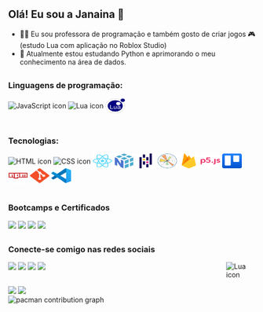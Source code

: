## Olá! Eu sou a Janaina 👋
- 👩‍🏫 Eu sou professora de programação e também gosto de criar jogos 🎮 (estudo Lua com aplicação no Roblox Studio)
- 🌱 Atualmente estou estudando Python e aprimorando o meu conhecimento na área de dados.

##
### Linguagens de programação:
<div style="display: inline_block">
  <img align="center" alt="JavaScript icon" height="30" width="40" src="https://cdn.jsdelivr.net/gh/devicons/devicon/icons/javascript/javascript-original.svg">
  <img align="center" alt="Lua icon" height="30" width="40" src="https://cdn.jsdelivr.net/gh/devicons/devicon/icons/python/python-original-wordmark.svg">
  <img align="center" alt="Lua icon" height="30" width="40" src="https://github.com/devicons/devicon/blob/v2.16.0/icons/lua/lua-original.svg"> 
</div> 
<br>

##
### Tecnologias:
<div style="display: inline_block">
  <img align="center" alt="HTML icon" height="30" width="40" src="https://cdn.jsdelivr.net/gh/devicons/devicon/icons/html5/html5-original.svg">
  <img align="center" alt="CSS icon" height="30" width="40" src="https://cdn.jsdelivr.net/gh/devicons/devicon/icons/css3/css3-original.svg">
  <img align="center" alt="React Native icon" height="30" width="40" src="https://github.com/devicons/devicon/blob/v2.16.0/icons/react/react-original.svg">
  <img align="center" alt="Numpy icon" height="30" width="40" src="https://github.com/devicons/devicon/blob/v2.16.0/icons/numpy/numpy-original.svg">
  <img align="center" alt="Pandas icon" height="30" width="40" src="https://github.com/devicons/devicon/blob/v2.16.0/icons/pandas/pandas-original.svg">
  <img align="center" alt="Matplotlib icon" height="30" width="40" src="https://github.com/devicons/devicon/blob/v2.16.0/icons/matplotlib/matplotlib-original.svg">
  <img align="center" alt="Firebase icon" height="30" width="40" src="https://github.com/devicons/devicon/blob/v2.16.0/icons/firebase/firebase-original.svg">
  <img align="center" alt="P5 icon" height="30" width="40" src="https://github.com/devicons/devicon/blob/v2.16.0/icons/p5js/p5js-original.svg">
  <img align="center" alt="Trello icon" height="30" width="40" src="https://github.com/devicons/devicon/blob/v2.16.0/icons/trello/trello-original.svg">
  <img align="center" alt="NPM icon" height="30" width="40" src="https://github.com/devicons/devicon/blob/v2.16.0/icons/npm/npm-original-wordmark.svg">
  <img align="center" alt="Git icon" height="30" width="40" src="https://github.com/devicons/devicon/blob/v2.16.0/icons/git/git-original.svg">
  <img align="center" alt="Visual Studio icon" height="30" width="40" src="https://github.com/devicons/devicon/blob/v2.16.0/icons/vscode/vscode-original.svg">
	
</div> 
<br>


### Bootcamps e Certificados
<a href="https://web.dio.me/track/potencia-tech-ifood-programacao-do-zero" target="_blank"><img src="https://hermes.dio.me/tracks/9388e8d8-00d5-4007-a7c9-357324fe73fa.png" height="50"></a>
<a href="https://web.dio.me/track/potencia-tech-ifood-desenvolvimento-de-jogos" target="_blank"><img src="https://hermes.dio.me/tracks/83f8150a-6429-4c1a-9207-d5bff610f647.png" height="50"></a>
<a href="https://web.dio.me/track/potencia-tech-ifood-desenvolvimento-de-jogos" target="_blank"><img src="https://github.com/user-attachments/assets/0483d6e7-b254-48e2-af6b-25053ee0d5c4" height="50"></a>
<a href="[https://web.dio.me/track/bootcamp-squadio](https://web.dio.me/track/formacao-lua-developer)" target="_blank"><img src="https://assets.dio.me/LD8fz8Qat_uVi20XxnO-02HYemLdoCmBZSx4LyUzMog/f:webp/h:120/q:80/L3RyYWNrcy8wMTM2NTE4Yy02OGQ2LTQxOTgtYmRiZS02ZDk4MmMzYTEyNjEucG5n" height="50"></a>





##

### Conecte-se comigo nas redes sociais
<div>
	<a href="www.linkedin.com/in/janaina-silva-b02980250" target="_blank"><img src="https://img.shields.io/badge/LinkedIn-0077B5?style=for-the-badge&logo=linkedin&logoColor=white" target="_blank"></a>
	<a href="https://www.youtube.com/channel/UCBlGlXCwG6DAOthY19S2SYw" target="_blank"><img src="https://img.shields.io/badge/YouTube-FF0000?style=for-the-badge&logo=youtube&logoColor=white" target="_blank"></a>
	<a href="https://www.instagram.com/boraprogramarkids/?next=%2F" target="_blank"><img src="https://img.shields.io/badge/-Instagram-%23E4405F?style=for-the-badge&logo=instagram&logoColor=white" target="_blank"></a>
	<a href="mailto:profa.janaina01@gmail.com" target="_blank"><img src="https://img.shields.io/badge/Gmail-333333?style=for-the-badge&logo=gmail&logoColor=red" target="_blank"></a>
	<img align="right" alt="Lua icon" height="60" width="60" src="https://i.postimg.cc/xTb6Strn/Foto-de-Perfil.png">
</div>

##

<div>
  <a></a>
  <img height="180" src="https://github-readme-stats.vercel.app/api?username=profa-janaina&theme=transparent&bg_color=000&border_color=30A3DC&show_icons=true&icon_color=30A3DC&title_color=E94D5F&text_color=FFF">

 <img height="180" src="https://github-readme-stats.vercel.app/api/top-langs/?username=profa-janaina&layout=compact&bg_color=000&border_color=30A3DC&title_color=E94D5F&text_color=FFF"/>
</div>

 <!-- <img height="180" src="https://github-readme-stats-git-masterrstaa-rickstaa.vercel.app/api/top-langs/?username=profa-janaina&bg_color=000&border_color=30A3DC&title_color=E94D5F&text_color=FFF"> -->

<!-- ![Snake animation](https://github.com/profa-janaina/profa-janaina/blob/output/github-contribution-grid-snake.svg) -->
<picture>
  <source media="(prefers-color-scheme: dark)" srcset="https://raw.githubusercontent.com/profa-janaina/profa-janaina/output/pacman-contribution-graph-dark.svg">
  <source media="(prefers-color-scheme: light)" srcset="https://raw.githubusercontent.com/profa-janaina/profa-janaina/output/pacman-contribution-graph.svg">
  <img alt="pacman contribution graph" src="https://raw.githubusercontent.com/profa-janaina/profa-janaina/output/pacman-contribution-graph.svg">
</picture>

###

